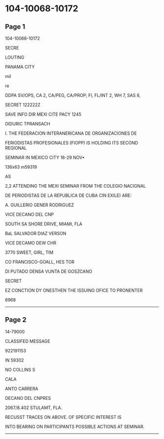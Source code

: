 # 104-10068-10172

## Page 1

104-10068-10172

SECRE

LOUTING

PANAMA CITY

mil

re

DDPA SV/OPS, CA 2, CA/PEG, CA/PROP; FI, FL/INT 2, WH 7, SAS 8,

SECRET 122222Z

SAVE INFO DIR MEXI CITE PACY 1245

DIDURIC TPRANSACH

I. THE FEDERACION INTERANERICANA DE ORGANIZACIONES DE

FERIODISTAS PROFESIONALES (FIOPP) IS HOLDING ITS SECOND REGIONAL

SEMINAR IN MEXICO CITY 18-29 NOV•

136x63 m59319

AS

2,2 ATTENDING THE MEXI SEMINAR FROM THE COLEGIO NACIGNAL

DE PERIODISTAS DE LA REPUBLICA DE CUBA CIN EXILE) ARE:

A. GUILLERIO GENER RODRIGUEZ

VICE DECANO DEL CNP

SOUTH SA SHORE DRIVE, MIAMI, FLA

BaL SALVADOR DIAZ VERSON

VICE DECAMO DEW CHR

3770 SWEET, GIRL, TIM

CO FRANCISCO-GOALL, HES TOR

DI PUTADO DENSA VUNTA DE GOSZCANO

SECRET

EZ CONCTION DY ONESTHEN THE ISSUING OFICE TO PRONENTER

6968

---

## Page 2

14-79000

CLASSIFED MESSAGE

922191153

IN 59302

NO COLLINS S

CALA

ANTO CARRERA

DECANO DEL CNPRES

2067/8.402 STULAMT, FLA.

RECUSST TRACES ON ABOVE. OF SPECIFIC INTEREST IS

INTO BEARING ON PARTICIPANTS POSSIBLE ACTIONS AT SEMINAR.

---

